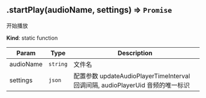 <a name="module_miot/host/audio.startPlay"></a>

## .startPlay(audioName, settings) ⇒ <code>Promise</code>
开始播放

**Kind**: static function  

| Param | Type | Description |
| --- | --- | --- |
| audioName | <code>string</code> | 文件名 |
| settings | <code>json</code> | 配置参数 updateAudioPlayerTimeInterval 回调间隔, audioPlayerUid 音频的唯一标识 |

